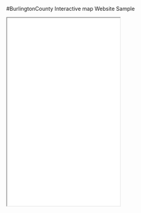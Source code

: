 #BurlingtonCounty Interactive map
Website Sample 
<iframe src = "interactive_map.html" height="500' width="500"></iframe>
